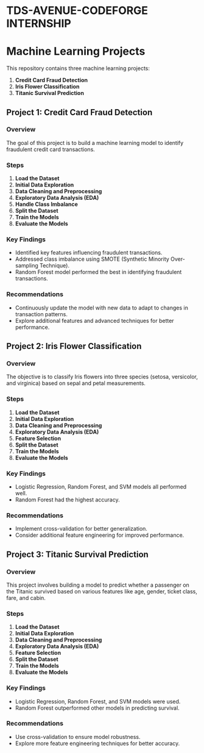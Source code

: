 # TDS-AVENUE-CODEFORGE INTERNSHIP

# Machine Learning Projects

This repository contains three machine learning projects:

1. **Credit Card Fraud Detection**
2. **Iris Flower Classification**
3. **Titanic Survival Prediction**

## Project 1: Credit Card Fraud Detection

### Overview
The goal of this project is to build a machine learning model to identify fraudulent credit card transactions.

### Steps
1. **Load the Dataset**
2. **Initial Data Exploration**
3. **Data Cleaning and Preprocessing**
4. **Exploratory Data Analysis (EDA)**
5. **Handle Class Imbalance**
6. **Split the Dataset**
7. **Train the Models**
8. **Evaluate the Models**

### Key Findings
- Identified key features influencing fraudulent transactions.
- Addressed class imbalance using SMOTE (Synthetic Minority Over-sampling Technique).
- Random Forest model performed the best in identifying fraudulent transactions.

### Recommendations
- Continuously update the model with new data to adapt to changes in transaction patterns.
- Explore additional features and advanced techniques for better performance.

  

## Project 2: Iris Flower Classification

### Overview
The objective is to classify Iris flowers into three species (setosa, versicolor, and virginica) based on sepal and petal measurements.

### Steps
1. **Load the Dataset**
2. **Initial Data Exploration**
3. **Data Cleaning and Preprocessing**
4. **Exploratory Data Analysis (EDA)**
5. **Feature Selection**
6. **Split the Dataset**
7. **Train the Models**
8. **Evaluate the Models**

### Key Findings
- Logistic Regression, Random Forest, and SVM models all performed well.
- Random Forest had the highest accuracy.

### Recommendations
- Implement cross-validation for better generalization.
- Consider additional feature engineering for improved performance.

## Project 3: Titanic Survival Prediction

### Overview
This project involves building a model to predict whether a passenger on the Titanic survived based on various features like age, gender, ticket class, fare, and cabin.

### Steps
1. **Load the Dataset**
2. **Initial Data Exploration**
3. **Data Cleaning and Preprocessing**
4. **Exploratory Data Analysis (EDA)**
5. **Feature Selection**
6. **Split the Dataset**
7. **Train the Models**
8. **Evaluate the Models**

### Key Findings
- Logistic Regression, Random Forest, and SVM models were used.
- Random Forest outperformed other models in predicting survival.

### Recommendations
- Use cross-validation to ensure model robustness.
- Explore more feature engineering techniques for better accuracy.
